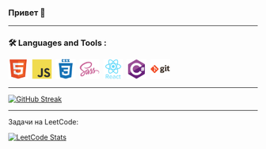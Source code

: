 ### Привет 👋

<!--
**alexTaraskina/alexTaraskina** is a ✨ _special_ ✨ repository because its `README.md` (this file) appears on your GitHub profile.

Here are some ideas to get you started:

- 🔭 I’m currently working on ...
- 🌱 I’m currently learning ...
- 👯 I’m looking to collaborate on ...
- 🤔 I’m looking for help with ...
- 💬 Ask me about ...
- 📫 How to reach me: ...
- 😄 Pronouns: ...
- ⚡ Fun fact: ...
-->

---

### :hammer_and_wrench: Languages and Tools :

<div>
  <img src="https://github.com/devicons/devicon/blob/master/icons/html5/html5-original.svg" title="HTML5" alt="HTML" width="40" height="40"/>&nbsp;
  <img src="https://github.com/devicons/devicon/blob/master/icons/javascript/javascript-original.svg" title="JavaScript" alt="JavaScript" width="40" height="40"/>&nbsp;
  <img src="https://github.com/devicons/devicon/blob/master/icons/css3/css3-plain-wordmark.svg"  title="CSS3" alt="CSS" width="40" height="40"/>&nbsp;
  <img src="https://github.com/devicons/devicon/blob/master/icons/sass/sass-original.svg"  title="Sass" alt="Sass" width="40" height="40"/>&nbsp;
  <img src="https://github.com/devicons/devicon/blob/master/icons/react/react-original-wordmark.svg" title="React" alt="React" width="40" height="40"/>&nbsp;
  <img src="https://github.com/devicons/devicon/blob/master/icons/csharp/csharp-original.svg" title="C#"  alt="C#" width="40" height="40"/>&nbsp;
  <img src="https://github.com/devicons/devicon/blob/master/icons/git/git-original-wordmark.svg" title="Git" **alt="Git" width="40" height="40"/>
</div>

<hr/>

[![GitHub Streak](https://github-readme-streak-stats.herokuapp.com?user=alexTaraskina&locale=ru)](https://git.io/streak-stats)
<hr/>
Задачи на LeetCode:  

[![LeetCode Stats](https://leetcard.jacoblin.cool/alexTaraskina?theme=dark%20Solid)](https://leetcode.com/alexTaraskina)

<!--
<hr/>

[![My GitHub Stats](https://github-readme-stats.vercel.app/api/?username=alexTaraskina&count_private=true&theme=tokyonight&showicons=true&hide=stars,issues)]()  

<hr/>

[![Top Langs](https://github-readme-stats.vercel.app/api/top-langs/?username=alexTaraskina&layout=compact&theme=vision-friendly-dark)](https://github.com/anuraghazra/github-readme-stats)

-->

